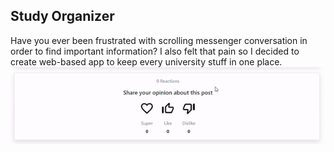 ## Study Organizer

Have you ever been frustrated with scrolling messenger conversation in order to find important information? I also felt that
pain so I decided to create web-based app to keep every university stuff in one place. 
![Alt Text](https://github.com/margolek/study-organizer/blob/master/studyOrganizer/static/gif/ezgif.com-gif-maker.gif)
